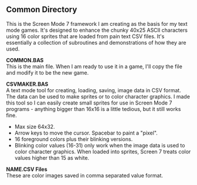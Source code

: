 ## Common Directory

This is the Screen Mode 7 framework I am creating as the basis for my text mode games. It's designed to enhance the chunky 40x25 ASCII characters using 16 color sprites that are loaded from pain text CSV files. It's essentially a collection of subroutines and demonstrations of how they are used.


**COMMON.BAS**  
This is the main file.   When I am ready to use it in a game, I'll copy the file and modify it to be the new game.

**CSVMAKER.BAS**  
A text mode tool for creating, loading, saving, image data in CSV format. The data can be used to make sprites or to color character graphics. I made this tool so I can easily create small sprites for use in Screen Mode 7 programs - anything bigger than 16x16 is a little tedious, but it still works fine.

- Max size 64x32. 
- Arrow keys to move the cursor. Spacebar to paint a "pixel".
- 16 foreground colors plus their blinking versions.
- Blinking color values (16-31) only work when the image data is used to color character graphics. When loaded into sprites, Screen 7 treats color values higher than 15 as white.

**NAME.CSV Files**  
These are color images saved in comma separated value format.   
